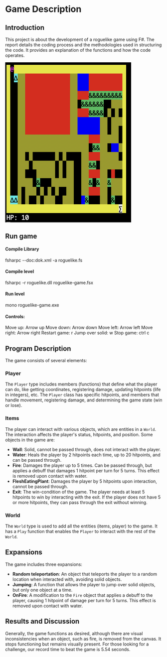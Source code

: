 # Game Description

## Introduction
This project is about the development of a roguelike game using F#. The report details the coding process and the methodologies used in structuring the code. It provides an explanation of the functions and how the code operates.

![Game_running](gameSC.png)

## Run game

#### Compile Library
fsharpc --doc:dok.xml -a roguelike.fs
#### Compile level
fsharpc -r roguelike.dll roguelike-game.fsx
#### Run level
mono roguelike-game.exe
#### Controls:
Move up: Arrow up
Move down: Arrow down
Move left: Arrow left
Move right: Arrow right
Restart game: r
Jump over solid: <interact with object> w
Stop game: ctrl c


## Program Description
The game consists of several elements:

### Player
The `Player` type includes members (functions) that define what the player can do, like getting coordinates, registering damage, updating hitpoints (life in integers), etc. The `Player` class has specific hitpoints, and members that handle movement, registering damage, and determining the game state (win or lose).

### Items
The player can interact with various objects, which are entities in a `World`. The interaction affects the player's status, hitpoints, and position. Some objects in the game are:

- **Wall**: Solid, cannot be passed through, does not interact with the player.
- **Water**: Heals the player by 2 hitpoints each time, up to 20 hitpoints, and can be passed through.
- **Fire**: Damages the player up to 5 times. Can be passed through, but applies a debuff that damages 1 hitpoint per turn for 5 turns. This effect is removed upon contact with water.
- **FleshEatingPlant**: Damages the player by 5 hitpoints upon interaction, cannot be passed through.
- **Exit**: The win-condition of the game. The player needs at least 5 hitpoints to win by interacting with the exit. If the player does not have 5 or more hitpoints, they can pass through the exit without winning.

### World
The `World` type is used to add all the entities (items, player) to the game. It has a `Play` function that enables the `Player` to interact with the rest of the `World`.

## Expansions
The game includes three expansions:

- **Random teleportation**: An object that teleports the player to a random location when interacted with, avoiding solid objects.
- **Jumping**: A function that allows the player to jump over solid objects, but only one object at a time.
- **OnFire**: A modification to the `Fire` object that applies a debuff to the player, causing 1 hitpoint of damage per turn for 5 turns. This effect is removed upon contact with water.

## Results and Discussion
Generally, the game functions as desired, although there are visual inconsistencies when an object, such as fire, is removed from the canvas. It stops functioning but remains visually present. For those looking for a challenge, our record time to beat the game is 5.54 seconds.
